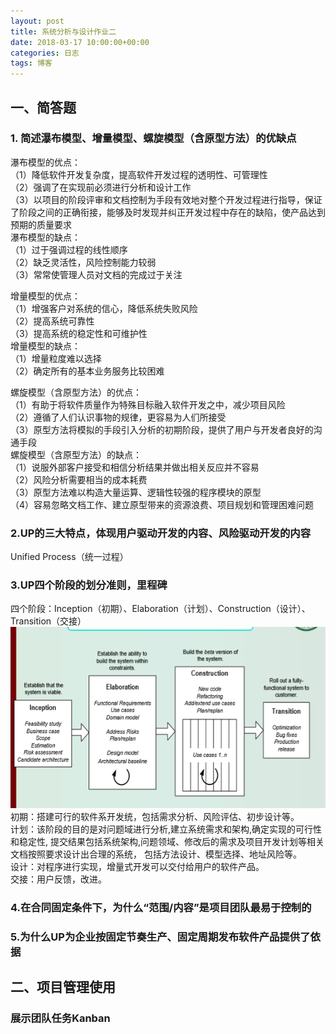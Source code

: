 ```yaml
---
layout: post
title: 系统分析与设计作业二
date: 2018-03-17 10:00:00+00:00
categories: 日志
tags: 博客
---
```


## 一、简答题
### 1. 简述瀑布模型、增量模型、螺旋模型（含原型方法）的优缺点  
瀑布模型的优点：  
（1）降低软件开发复杂度，提高软件开发过程的透明性、可管理性  
（2）强调了在实现前必须进行分析和设计工作  
（3）以项目的阶段评审和文档控制为手段有效地对整个开发过程进行指导，保证了阶段之间的正确衔接，能够及时发现并纠正开发过程中存在的缺陷，使产品达到预期的质量要求  
瀑布模型的缺点：  
（1）过于强调过程的线性顺序  
（2）缺乏灵活性，风险控制能力较弱  
（3）常常使管理人员对文档的完成过于关注  

增量模型的优点：  
（1）增强客户对系统的信心，降低系统失败风险  
（2）提高系统可靠性  
（3）提高系统的稳定性和可维护性  
增量模型的缺点：  
（1）增量粒度难以选择  
（2）确定所有的基本业务服务比较困难  

螺旋模型（含原型方法）的优点：  
（1）有助于将软件质量作为特殊目标融入软件开发之中，减少项目风险  
（2）遵循了人们认识事物的规律，更容易为人们所接受  
（3）原型方法将模拟的手段引入分析的初期阶段，提供了用户与开发者良好的沟通手段  
螺旋模型（含原型方法）的缺点：  
（1）说服外部客户接受和相信分析结果并做出相关反应并不容易  
（2）风险分析需要相当的成本耗费  
（3）原型方法难以构造大量运算、逻辑性较强的程序模块的原型  
（4）容易忽略文档工作、建立原型带来的资源浪费、项目规划和管理困难问题  

### 2.UP的三大特点，体现用户驱动开发的内容、风险驱动开发的内容
Unified Process（统一过程）
### 3.UP四个阶段的划分准则，里程碑
四个阶段：Inception（初期）、Elaboration（计划）、Construction（设计）、Transition（交接） 
![](UPFourParts.PNG)  
初期：搭建可行的软件系开发统，包括需求分析、风险评估、初步设计等。  
计划：该阶段的目的是对问题域进行分析,建立系统需求和架构,确定实现的可行性和稳定性,
提交结果包括系统架构,问题领域、修改后的需求及项目开发计划等相关文档按照要求设计出合理的系统，
包括方法设计、模型选择、地址风险等。  
设计：对程序进行实现，增量式开发可以交付给用户的软件产品。  
交接：用户反馈，改进。  
### 4.在合同固定条件下，为什么“范围/内容”是项目团队最易于控制的
### 5.为什么UP为企业按固定节奏生产、固定周期发布软件产品提供了依据
## 二、项目管理使用
### 展示团队任务Kanban
